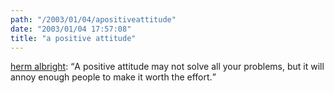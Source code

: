 ```yaml
---
path: "/2003/01/04/apositiveattitude" 
date: "2003/01/04 17:57:08" 
title: "a positive attitude" 
---
```

<a href="http://www.quotationspage.com/quotes.php3?author=Herm+Albright">herm albright</a>: <q>A positive attitude may not solve all your problems, but it will annoy enough people to make it worth the effort.</q>